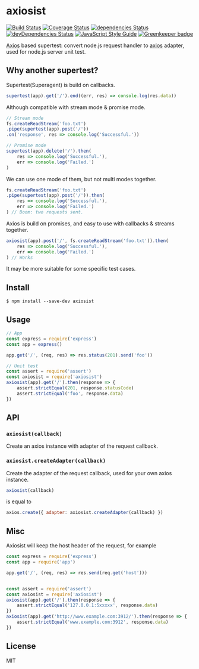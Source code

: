 axiosist
========

[![Build Status](https://travis-ci.org/Gerhut/axiosist.svg?branch=master)](https://travis-ci.org/Gerhut/axiosist)
[![Coverage Status](https://coveralls.io/repos/github/Gerhut/axiosist/badge.svg?branch=master)](https://coveralls.io/github/Gerhut/axiosist?branch=master)
[![dependencies Status](https://david-dm.org/Gerhut/axiosist/status.svg)](https://david-dm.org/Gerhut/axiosist)
[![devDependencies Status](https://david-dm.org/Gerhut/axiosist/dev-status.svg)](https://david-dm.org/Gerhut/axiosist?type=dev)
[![JavaScript Style Guide](https://img.shields.io/badge/code%20style-standard-brightgreen.svg)](http://standardjs.com/)
[![Greenkeeper badge](https://badges.greenkeeper.io/Gerhut/axiosist.svg)](https://greenkeeper.io/)

[Axios][axios] based supertest: convert node.js request handler to [axios][axios] adapter, used for node.js server unit test.

Why another supertest?
----------------------

Supertest(Superagent) is build on callbacks.

```JavaScript
supertest(app).get('/').end((err, res) => console.log(res.data))
```

Although compatible with stream mode & promise mode.

```JavaScript
// Stream mode
fs.createReadStream('foo.txt')
.pipe(supertest(app).post('/'))
.on('response', res => console.log('Successful.'))

// Promise mode
supertest(app).delete('/').then(
    res => console.log('Successful.'),
    err => console.log('Failed.')
)
```

We can use one mode of them, but not multi modes together.

```JavaScript
fs.createReadStream('foo.txt')
.pipe(supertest(app).post('/')).then(
    res => console.log('Successful.'),
    err => console.log('Failed.')
) // Boom: two requests sent.
```

Axios is build on promises, and easy to use with callbacks & streams together.

```JavaScript
axiosist(app).post('/', fs.createReadStream('foo.txt')).then(
    res => console.log('Successful.'),
    err => console.log('Failed.')
) // Works
```

It may be more suitable for some specific test cases.

Install
-------

    $ npm install --save-dev axiosist
    
Usage
-----

```javascript
// App
const express = require('express')
const app = express()

app.get('/', (req, res) => res.status(201).send('foo'))

// Unit test
const assert = require('assert')
const axiosist = require('axiosist')
axiosist(app).get('/').then(response => {
    assert.strictEqual(201, response.statusCode)
    assert.strictEqual('foo', response.data)
})
```

API
---

### `axiosist(callback)`

Create an axios instance with adapter of the request callback.

### `axiosist.createAdapter(callback)`

Create the adapter of the request callback, used for your own axios instance.

```javascript
axiosist(callback)
```

is equal to

```javascript
axios.create({ adapter: axiosist.createAdapter(callback) })
```

Misc
----

Axiosist will keep the host header of the request, for example

```javascript
const express = require('express')
const app = require('app')

app.get('/', (req, res) => res.send(req.get('host')))


const assert = require('assert')
const axiosist = require('axiosist')
axiosist(app).get('/').then(response => {
    assert.strictEqual('127.0.0.1:5xxxxx', response.data)
})
axiosist(app).get('http://www.example.com:3912/').then(response => {
    assert.strictEqual('www.example.com:3912', response.data)
})
```

License
-------

MIT

[axios]: https://www.npmjs.com/package/axios
